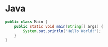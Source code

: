 # Java

```java
public class Main {
    public static void main(String[] args) {
        System.out.println("Hello World!");
    }
}
```

